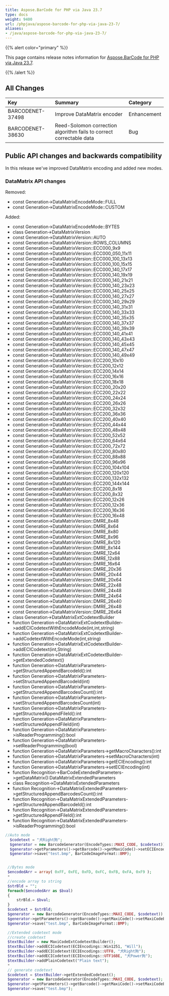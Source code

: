 ```yaml
---
title: Aspose.BarCode for PHP via Java 23.7
type: docs
weight: 9400
url: /phpjava/aspose-barcode-for-php-via-java-23-7/
aliases:
- /java/aspose-barcode-for-php-via-java-23-7/
---
```


{{% alert color="primary" %}} 

This page contains release notes information for [Aspose.BarCode for PHP via Java 23.7](https://downloads.aspose.com/barcode/php/new-releases/aspose.barcode-for-php-via-java-23.7/).

{{% /alert %}} 
## **All Changes**

|**Key**|**Summary**|**Category**|
| :- | :- | :- |
|BARCODENET-37498|Improve DataMatrix encoder|Enhancement|
|BARCODENET-38630|Reed-Solomon correction algorithm fails to correct correctable data|Bug|

## Public API changes and backwards compatibility

In this release we've improved DataMatrix encoding and added new modes.

### DataMatrix API changes

Removed:
- const Generation->DataMatrixEncodeMode::FULL
- const Generation->DataMatrixEncodeMode::CUSTOM

Added:
- const Generation->DataMatrixEncodeMode::BYTES
- class Generation->DataMatrixVersion
- const Generation->DataMatrixVersion::AUTO
- const Generation->DataMatrixVersion::ROWS_COLUMNS
- const Generation->DataMatrixVersion::ECC000_9x9
- const Generation->DataMatrixVersion::ECC000_050_11x11
- const Generation->DataMatrixVersion::ECC000_100_13x13
- const Generation->DataMatrixVersion::ECC000_100_15x15
- const Generation->DataMatrixVersion::ECC000_140_17x17
- const Generation->DataMatrixVersion::ECC000_140_19x19
- const Generation->DataMatrixVersion::ECC000_140_21x21
- const Generation->DataMatrixVersion::ECC000_140_23x23
- const Generation->DataMatrixVersion::ECC000_140_25x25
- const Generation->DataMatrixVersion::ECC000_140_27x27
- const Generation->DataMatrixVersion::ECC000_140_29x29
- const Generation->DataMatrixVersion::ECC000_140_31x31
- const Generation->DataMatrixVersion::ECC000_140_33x33
- const Generation->DataMatrixVersion::ECC000_140_35x35
- const Generation->DataMatrixVersion::ECC000_140_37x37
- const Generation->DataMatrixVersion::ECC000_140_39x39
- const Generation->DataMatrixVersion::ECC000_140_41x41
- const Generation->DataMatrixVersion::ECC000_140_43x43
- const Generation->DataMatrixVersion::ECC000_140_45x45
- const Generation->DataMatrixVersion::ECC000_140_47x47
- const Generation->DataMatrixVersion::ECC000_140_49x49
- const Generation->DataMatrixVersion::ECC200_10x10
- const Generation->DataMatrixVersion::ECC200_12x12
- const Generation->DataMatrixVersion::ECC200_14x14
- const Generation->DataMatrixVersion::ECC200_16x16
- const Generation->DataMatrixVersion::ECC200_18x18
- const Generation->DataMatrixVersion::ECC200_20x20
- const Generation->DataMatrixVersion::ECC200_22x22
- const Generation->DataMatrixVersion::ECC200_24x24
- const Generation->DataMatrixVersion::ECC200_26x26
- const Generation->DataMatrixVersion::ECC200_32x32
- const Generation->DataMatrixVersion::ECC200_36x36
- const Generation->DataMatrixVersion::ECC200_40x40
- const Generation->DataMatrixVersion::ECC200_44x44
- const Generation->DataMatrixVersion::ECC200_48x48
- const Generation->DataMatrixVersion::ECC200_52x52
- const Generation->DataMatrixVersion::ECC200_64x64
- const Generation->DataMatrixVersion::ECC200_72x72
- const Generation->DataMatrixVersion::ECC200_80x80
- const Generation->DataMatrixVersion::ECC200_88x88
- const Generation->DataMatrixVersion::ECC200_96x96
- const Generation->DataMatrixVersion::ECC200_104x104
- const Generation->DataMatrixVersion::ECC200_120x120
- const Generation->DataMatrixVersion::ECC200_132x132
- const Generation->DataMatrixVersion::ECC200_144x144
- const Generation->DataMatrixVersion::ECC200_8x18
- const Generation->DataMatrixVersion::ECC200_8x32
- const Generation->DataMatrixVersion::ECC200_12x26
- const Generation->DataMatrixVersion::ECC200_12x36
- const Generation->DataMatrixVersion::ECC200_16x36
- const Generation->DataMatrixVersion::ECC200_16x48
- const Generation->DataMatrixVersion::DMRE_8x48
- const Generation->DataMatrixVersion::DMRE_8x64
- const Generation->DataMatrixVersion::DMRE_8x80
- const Generation->DataMatrixVersion::DMRE_8x96
- const Generation->DataMatrixVersion::DMRE_8x120
- const Generation->DataMatrixVersion::DMRE_8x144
- const Generation->DataMatrixVersion::DMRE_12x64
- const Generation->DataMatrixVersion::DMRE_12x88
- const Generation->DataMatrixVersion::DMRE_16x64
- const Generation->DataMatrixVersion::DMRE_20x36
- const Generation->DataMatrixVersion::DMRE_20x44
- const Generation->DataMatrixVersion::DMRE_20x64
- const Generation->DataMatrixVersion::DMRE_22x48
- const Generation->DataMatrixVersion::DMRE_24x48
- const Generation->DataMatrixVersion::DMRE_24x64
- const Generation->DataMatrixVersion::DMRE_26x40
- const Generation->DataMatrixVersion::DMRE_26x48
- const Generation->DataMatrixVersion::DMRE_26x64
- class Generation->DataMatrixExtCodetextBuilder
- function Generation->DataMatrixExtCodetextBuilder->addECICodetextWithEncodeMode(int,int,string)
- function Generation->DataMatrixExtCodetextBuilder->addCodetextWithEncodeMode(int,string)
- function Generation->DataMatrixExtCodetextBuilder->addECICodetext(int,String)
- function Generation->DataMatrixExtCodetextBuilder->getExtendedCodetext()
- function Generation->DataMatrixParameters->getStructuredAppendBarcodeId():int
- function Generation->DataMatrixParameters->setStructuredAppendBarcodeId(int)
- function Generation->DataMatrixParameters->getStructuredAppendBarcodesCount():int
- function Generation->DataMatrixParameters->setStructuredAppendBarcodesCount(int)
- function Generation->DataMatrixParameters->getStructuredAppendFileId():int
- function Generation->DataMatrixParameters->setStructuredAppendFileId(int)
- function Generation->DataMatrixParameters->isReaderProgramming():bool
- function Generation->DataMatrixParameters->setReaderProgramming(bool)
- function Generation->DataMatrixParameters->getMacroCharacters():int
- function Generation->DataMatrixParameters->setMacroCharacters(int)
- function Generation->DataMatrixParameters->getECIEncoding():int
- function Generation->DataMatrixParameters->setECIEncoding(int)
- function Recognition->BarCodeExtendedParameters->getDataMatrix():DataMatrixExtendedParameters
- class Recognition->DataMatrixExtendedParameters
- function Recognition->DataMatrixExtendedParameters->getStructuredAppendBarcodesCount():int
- function Recognition->DataMatrixExtendedParameters->getStructuredAppendBarcodeId():int
- function Recognition->DataMatrixExtendedParameters->getStructuredAppendFileId():int
- function Recognition->DataMatrixExtendedParameters->isReaderProgramming():bool

```PHP
//Auto mode
  $codetext = "犬Right狗";
  $generator = new BarcodeGenerator(EncodeTypes::MAXI_CODE, $codetext))
  $generator->getParameters()->getBarcode()->getMaxiCode()->setECIEncoding(ECIEncodings::UTF8);
  $generator->save("test.bmp", BarCodeImageFormat::BMP);


 //Bytes mode
 $encodedArr = array( 0xFF, 0xFE, 0xFD, 0xFC, 0xFB, 0xFA, 0xF9 );
 *
 //encode array to string
 $strBld = "";
 foreach($encodedArr as $bval)
 {
     strBld.= $bval;
 }
 $codetext = $strBld;
 $generator = new BarcodeGenerator(EncodeTypes::MAXI_CODE, $codetext))
 $generator->getParameters()->getBarcode()->getMaxiCode()->setMaxiCodeEncodeMode(MaxiCodeEncodeMode.BYTES);
 $generator->save("test.bmp", BarCodeImageFormat::BMP);

 //Extended codetext mode
 //create codetext
 $textBuilder = new MaxiCodeExtCodetextBuilder();
 $textBuilder->addECICodetext(ECIEncodings::Win1251, "Will");
 $textBuilder->addECICodetext(ECIEncodings::UTF8, "犬Right狗");
 $textBuilder->addECICodetext(ECIEncodings::UTF16BE, "犬Power狗");
 $textBuilder->addPlainCodetext("Plain text");
 *
 // generate codetext
 $codetext = $textBuilder->getExtendedCodetext();
 $generator = new BarcodeGenerator(EncodeTypes::MAXI_CODE, $codetext);
 $generator->getParameters()->getBarcode()->getMaxiCode()->setMaxiCodeEncodeMode(MaxiCodeEncodeMode::EXTENDED_CODETEXT);
 $generator->save("test.bmp");
```


